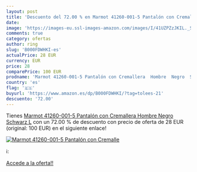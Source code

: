 ```yaml
---
layout: post
title: 'Descuento del 72.00 % en Marmot 41260-001-5 Pantalón con Cremalle'
date: 
image: 'https://images-eu.ssl-images-amazon.com/images/I/41UZPZzJKIL._SL200_.jpg'
comments: true
category: ofertas
author: ring
slug: 'B000FDWHKI-es'
actualPrice: 28 EUR
currency: EUR
price: 28
comparePrice: 100 EUR
prodname: 'Marmot 41260-001-5 Pantalón con Cremallera  Hombre  Negro  Schwarz   L'
country: 'es'
flag: '🇪🇸'
buyurl: 'https://www.amazon.es/dp/B000FDWHKI/?tag=tolees-21'
descuento: '72.00'
---
```


Tienes [Marmot 41260-001-5 Pantalón con Cremallera  Hombre  Negro  Schwarz   L](https://www.amazon.es/dp/B000FDWHKI/?tag=tolees-21) con un 72.00 % de descuento con precio de oferta de 28 EUR (original: 100 EUR) en el siguiente enlace!

[![Marmot 41260-001-5 Pantalón con Cremalle](https://images-eu.ssl-images-amazon.com/images/I/41UZPZzJKIL._SL200_.jpg)](https://www.amazon.es/dp/B000FDWHKI/?tag=tolees-21)

ℹ️:


[Accede a la oferta!!](https://www.amazon.es/dp/B000FDWHKI/?tag=tolees-21)
